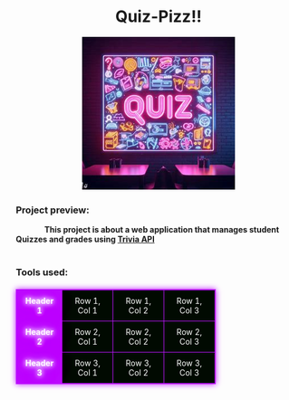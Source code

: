 <style>
  table {
    border-collapse: collapse;
    width: 70%;
    margin-top: 20px;
    border: 1px solid #bc13fe;
    box-shadow: 0 0 10px #bc13fe;
    animation: pulse 1.5s ease-out;
  }

  th, td {
    border: 1px solid #bc13fe;
    padding: 10px;
    text-align: center;
  }

  th {
    background-color: #bc13fe;
    color: #fff;
    font-weight: bold;
    text-shadow:
      0 0 7px #fff,
      0 0 10px #fff,
      0 0 21px #fff,
      0 0 42px #bc13fe,
      0 0 82px #bc13fe,
      0 0 92px #bc13fe,
      0 0 102px #bc13fe,
      0 0 151px #bc13fe;
  }

  td {
    background-color: #010a01;
    color: #fff;
  }

  @keyframes pulsate {
    
  100% {

      text-shadow:
      0 0 4px #fff,
      0 0 11px #fff,
      0 0 19px #fff,
      0 0 40px #bc13fe,
      0 0 80px #bc13fe,
      0 0 90px #bc13fe,
      0 0 100px #bc13fe,
      0 0 150px #bc13fe;
  
  }
  
  0% {

    text-shadow:
    0 0 2px #fff,
    0 0 4px #fff,
    0 0 6px #fff,
    0 0 10px #bc13fe,
    0 0 45px #bc13fe,
    0 0 55px #bc13fe,
    0 0 70px #bc13fe,
    0 0 80px #bc13fe;
  }
}
</style>


<h1 align="center">Quiz-Pizz!!</h1>

<div align="center">
<img alt="Pop-up Quiz gif" src="/images/Quiz2.jpg">
</div>

<h3>Project preview:</h3>
<strong style="margin-left : 10%;">This project is about a web application that manages student Quizzes and grades using <a href="https://opentdb.com/api_config.php">Trivia API</a></strong>
<br>
<br>
<h3>Tools used:</h3>
<table>
  <tr>
    <th>Header 1</th>
    <td>Row 1, Col 1</td>
    <td>Row 1, Col 2</td>
    <td>Row 1, Col 3</td>
  </tr>
  <tr>
    <th>Header 2</th>
    <td>Row 2, Col 1</td>
    <td>Row 2, Col 2</td>
    <td>Row 2, Col 3</td>
  </tr>
  <tr>
    <th>Header 3</th>
    <td>Row 3, Col 1</td>
    <td>Row 3, Col 2</td>
    <td>Row 3, Col 3</td>
  </tr>
</table>

